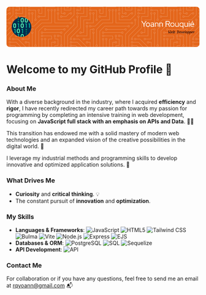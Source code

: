 ![Header](github-header-image.png)

# Welcome to my GitHub Profile 👋

### About Me
With a diverse background in the industry, where I acquired **efficiency** and **rigor**, I have recently redirected my career path towards my passion for programming by completing an intensive training in web development, focusing on **JavaScript full stack with an emphasis on APIs and Data**. 👨‍💻

This transition has endowed me with a solid mastery of modern web technologies and an expanded vision of the creative possibilities in the digital world. 🧠

I leverage my industrial methods and programming skills to develop innovative and optimized application solutions. 🧰

### What Drives Me
- **Curiosity** and **critical thinking**. 💡
- The constant pursuit of **innovation** and **optimization**.

### My Skills
- **Languages & Frameworks**: ![JavaScript](https://img.shields.io/badge/-JavaScript-F7DF1E?style=flat-square&logo=javascript&logoColor=black)
![HTML5](https://img.shields.io/badge/-HTML5-E34F26?style=flat-square&logo=html5&logoColor=white)
![Tailwind CSS](https://img.shields.io/badge/-Tailwind_CSS-38B2AC?style=flat-square&logo=tailwind-css&logoColor=white)
![Bulma](https://img.shields.io/badge/-Bulma-00D1B2?style=flat-square&logo=bulma&logoColor=white)
![Vite](https://img.shields.io/badge/-Vite-646CFF?style=flat-square&logo=vite&logoColor=white)
![Node.js](https://img.shields.io/badge/-Node.js-339933?style=flat-square&logo=nodedotjs&logoColor=white)
![Express](https://img.shields.io/badge/-Express-000000?style=flat-square&logo=express&logoColor=white)
![EJS](https://img.shields.io/badge/-EJS-939393?style=flat-square&logo=ejs&logoColor=white)
- **Databases & ORM**: ![PostgreSQL](https://img.shields.io/badge/-PostgreSQL-336791?style=flat-square&logo=postgresql&logoColor=white)
![SQL](https://img.shields.io/badge/-SQL-4479A1?style=flat-square&logo=mysql&logoColor=white)
![Sequelize](https://img.shields.io/badge/-Sequelize-52B0E7?style=flat-square&logo=sequelize&logoColor=white)
- **API Development**: ![API](https://img.shields.io/badge/-API-0298C3?style=flat-square&logo=rest&logoColor=white)

### Contact Me
For collaboration or if you have any questions, feel free to send me an email at [rqyoann@gmail.com](mailto:rqyoann@gmail.com) 📬
